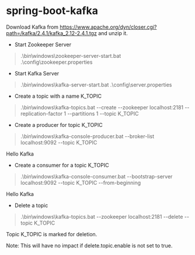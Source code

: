 # spring-boot-kafka

Download Kafka from https://www.apache.org/dyn/closer.cgi?path=/kafka/2.4.1/kafka_2.12-2.4.1.tgz
and unzip it.

* Start Zookeeper Server
>.\bin\windows\zookeeper-server-start.bat .\config\zookeeper.properties

* Start Kafka Server
>.\bin\windows\kafka-server-start.bat .\config\server.properties

* Create a topic with a name K_TOPIC
>.\bin\windows\kafka-topics.bat --create --zookeeper localhost:2181 --replication-factor 1 --partitions 1 --topic K_TOPIC

* Create a producer for topic K_TOPIC
>.\bin\windows\kafka-console-producer.bat --broker-list localhost:9092 --topic K_TOPIC

Hello Kafka

* Create a consumer for a topic K_TOPIC
>.\bin\windows\kafka-console-consumer.bat --bootstrap-server localhost:9092 --topic K_TOPIC --from-beginning

Hello Kafka

* Delete a topic
>.\bin\windows\kafka-topics.bat --zookeeper localhost:2181 --delete --topic K_TOPIC

Topic K_TOPIC is marked for deletion.

Note: This will have no impact if delete.topic.enable is not set to true.
